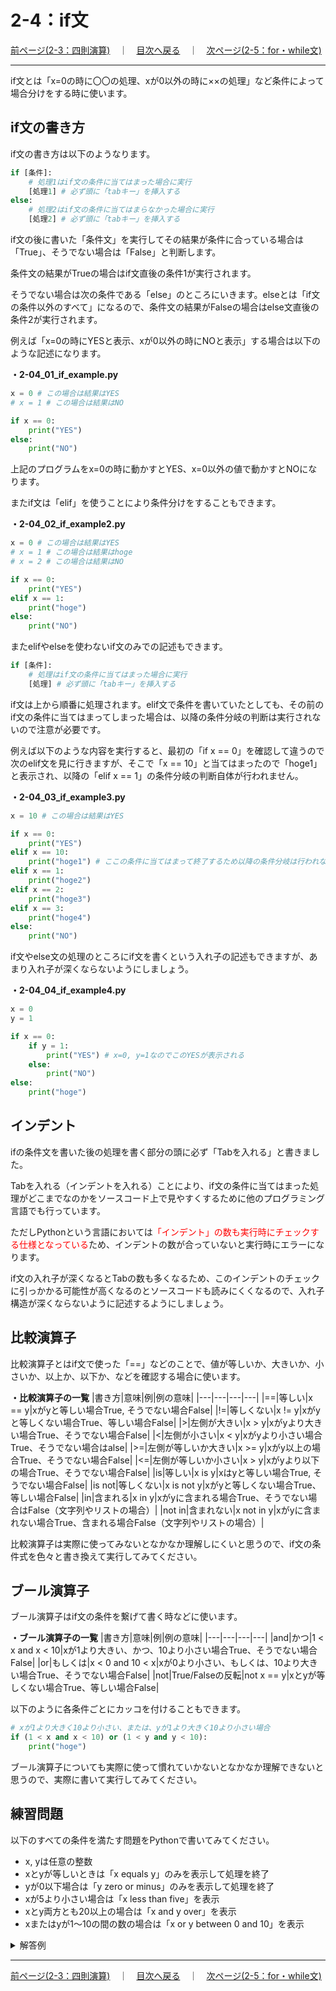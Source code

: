 # 2-4：if文

[前ページ(2-3：四則演算)](./2-03.md)　｜　[目次へ戻る](../index.md)　｜　[次ページ(2-5：for・while文)](./2-05.md)
- - -
if文とは「x=0の時に〇〇の処理、xが0以外の時に××の処理」など条件によって場合分けをする時に使います。

## if文の書き方

if文の書き方は以下のようなります。

~~~python
if [条件]:
    # 処理1はif文の条件に当てはまった場合に実行
    [処理1] # 必ず頭に「tabキー」を挿入する
else:
    # 処理2はif文の条件に当てはまらなかった場合に実行
    [処理2] # 必ず頭に「tabキー」を挿入する
~~~

if文の後に書いた「条件文」を実行してその結果が条件に合っている場合は「True」、そうでない場合は「False」と判断します。

条件文の結果がTrueの場合はif文直後の条件1が実行されます。

そうでない場合は次の条件である「else」のところにいきます。elseとは「if文の条件以外のすべて」になるので、条件文の結果がFalseの場合はelse文直後の条件2が実行されます。

例えば「x=0の時にYESと表示、xが0以外の時にNOと表示」する場合は以下のような記述になります。

__・2-04_01_if_example.py__
~~~python
x = 0 # この場合は結果はYES
# x = 1 # この場合は結果はNO

if x == 0:
    print("YES")
else:
    print("NO")
~~~

上記のプログラムをx=0の時に動かすとYES、x=0以外の値で動かすとNOになります。

またif文は「elif」を使うことにより条件分けをすることもできます。

__・2-04_02_if_example2.py__
~~~python
x = 0 # この場合は結果はYES
# x = 1 # この場合は結果はhoge
# x = 2 # この場合は結果はNO

if x == 0:
    print("YES")
elif x == 1:
    print("hoge")
else:
    print("NO")
~~~

またelifやelseを使わないif文のみでの記述もできます。

~~~python
if [条件]:
    # 処理はif文の条件に当てはまった場合に実行
    [処理] # 必ず頭に「tabキー」を挿入する
~~~

if文は上から順番に処理されます。elif文で条件を書いていたとしても、その前のif文の条件に当てはまってしまった場合は、以降の条件分岐の判断は実行されないので注意が必要です。

例えば以下のような内容を実行すると、最初の「if x == 0」を確認して違うので次のelif文を見に行きますが、そこで「x == 10」と当てはまったので「hoge1」と表示され、以降の「elif x == 1」の条件分岐の判断自体が行われません。

__・2-04_03_if_example3.py__
~~~python
x = 10 # この場合は結果はYES

if x == 0:
    print("YES")
elif x == 10:
    print("hoge1") # ここの条件に当てはまって終了するため以降の条件分岐は行われない
elif x == 1:
    print("hoge2")
elif x == 2:
    print("hoge3")
elif x == 3:
    print("hoge4")
else:
    print("NO")
~~~

if文やelse文の処理のところにif文を書くという入れ子の記述もできますが、あまり入れ子が深くならないようにしましょう。

__・2-04_04_if_example4.py__
~~~python
x = 0
y = 1

if x == 0:
    if y = 1:
        print("YES") # x=0, y=1なのでこのYESが表示される
    else:
        print("NO")
else:
    print("hoge")
~~~

## インデント

ifの条件文を書いた後の処理を書く部分の頭に必ず「Tabを入れる」と書きました。

Tabを入れる（インデントを入れる）ことにより、if文の条件に当てはまった処理がどこまでなのかをソースコード上で見やすくするために他のプログラミング言語でも行っています。

ただしPythonという言語においては<span style="color: red; ">「インデント」の数も実行時にチェックする仕様となっている</span>ため、インデントの数が合っていないと実行時にエラーになります。

if文の入れ子が深くなるとTabの数も多くなるため、このインデントのチェックに引っかかる可能性が高くなるのとソースコードも読みにくくなるので、入れ子構造が深くならないように記述するようにしましょう。

## 比較演算子

比較演算子とはif文で使った「==」などのことで、値が等しいか、大きいか、小さいか、以上か、以下か、などを確認する場合に使います。

__・比較演算子の一覧__
|書き方|意味|例|例の意味|
|---|---|---|---|
|==|等しい|x == y|xがyと等しい場合True, そうでない場合False|
|!=|等しくない|x != y|xがyと等しくない場合True、等しい場合False|
|\>|左側が大きい|x > y|xがyより大きい場合True、そうでない場合False|
|<|左側が小さい|x < y|xがyより小さい場合True、そうでない場合はalse|
|\>=|左側が等しいか大きい|x >= y|xがy以上の場合True、そうでない場合False|
|<=|左側が等しいか小さい|x > y|xがyより以下の場合True、そうでない場合False|
|is|等しい|x is y|xはyと等しい場合True, そうでない場合False|
|is not|等しくない|x is not y|xがyと等しくない場合True、等しい場合False|
|in|含まれる|x in y|xがyに含まれる場合True、そうでない場合はFalse（文字列やリストの場合）|
|not in|含まれない|x not in y|xがyに含まれない場合True、含まれる場合False（文字列やリストの場合）|

比較演算子は実際に使ってみないとなかなか理解しにくいと思うので、if文の条件式を色々と書き換えて実行してみてください。

## ブール演算子

ブール演算子はif文の条件を繋げて書く時などに使います。

__・ブール演算子の一覧__
|書き方|意味|例|例の意味|
|---|---|---|---|
|and|かつ|1 < x and x < 10|xが1より大きい、かつ、10より小さい場合True、そうでない場合False|
|or|もしくは|x < 0 and 10 < x|xが0より小さい、もしくは、10より大きい場合True、そうでない場合False|
|not|True/Falseの反転|not x == y|xとyが等しくない場合True、等しい場合False|

以下のように各条件ごとにカッコを付けることもできます。

~~~python
# xが1より大きく10より小さい、または、yが1より大きく10より小さい場合
if (1 < x and x < 10) or (1 < y and y < 10):
    print("hoge")
~~~

ブール演算子についても実際に使って慣れていかないとなかなか理解できないと思うので、実際に書いて実行してみてください。

## 練習問題

以下のすべての条件を満たす問題をPythonで書いてみてください。
- x, yは任意の整数
- xとyが等しいときは「x equals y」のみを表示して処理を終了
- yが0以下場合は「y zero or minus」のみを表示して処理を終了
- xが5より小さい場合は「x less than five」を表示
- xとy両方とも20以上の場合は「x and y over」を表示
- xまたはyが1～10の間の数の場合は「x or y between 0 and 10」を表示

<details>
<summary>解答例</summary>

__・2-04_05_if_practice.py__
~~~python
# xとyの変数には色々な整数の値を入れて確認してみてください。
x = 0
y = -1

if x == y:
    print("x equals y")
elif y <= 0:
    print("y zero or minus")
else:
    if x < 5:
        print("x less than five")

    if 20 <= x and 20 <= y:
        print("x and y over")
    elif (1 <= x and x <= 10) or (1 <= y and y <= 10):
        print("x or y between 0 and 10")

~~~

</details>

- - -
[前ページ(2-3：四則演算)](./2-03.md)　｜　[目次へ戻る](../index.md)　｜　[次ページ(2-5：for・while文)](./2-05.md)